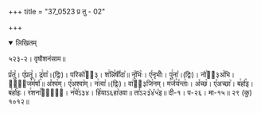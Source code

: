 +++
title = "37_0523 प्र तु - 02"

+++
<details open><summary>लिखितम्</summary>

५२३-२। वृषौशनंसाम॥

प्र꣤तु꣥। ए꣤प्रतू꣥। द्र꣢वा꣡।(द्विः)। परिको꣢ऽ᳐३। श꣢न्नि꣣षी꣤दा꣥॥ नृ꣤भिः꣥। ए꣤नृभीः꣥। पु꣢ना꣡।(द्विः)। नो꣢ऽ᳐३अ꣡भि। वा꣢᳐ज꣣म꣤र्षा꣥॥ अ꣤श्व꣥म्। ए꣤अश्वा꣥म्। न꣢त्वा꣡।(द्विः)। वा꣢ऽ᳐३जि꣡नम्। म꣢र्ज꣣य꣤न्ताः꣥। अ꣤च्छ꣥। ए꣤अच्छा꣥। ब꣢र्हा꣡इ। ब꣢र्हा꣡इः। र꣢शना꣡꣯भिः꣢᳐। न꣣ये꣢ऽ३४। हि꣥याऽ६हा꣥उवा॥ ता꣣ऽ२३꣡४꣡५꣡इ॥ दी-१। प-२६। मा-१५॥ २९ (कु) १०१२॥
</details>